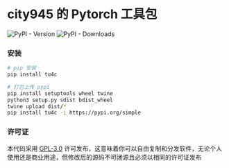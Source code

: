 # city945 的 Pytorch 工具包

![PyPI - Version](https://img.shields.io/pypi/v/tu4c)
![PyPI - Downloads](https://img.shields.io/pypi/dm/tu4c)

### 安装

```bash
# pip 安装
pip install tu4c

# 打包上传 pypi
pip install setuptools wheel twine
python3 setup.py sdist bdist_wheel
twine upload dist/*
pip install tu4c -i https://pypi.org/simple
```

### 许可证

本代码采用 [GPL-3.0](LICENSE) 许可发布，这意味着你可以自由复制和分发软件，无论个人使用还是商业用途，但修改后的源码不可闭源且必须以相同的许可证发布

